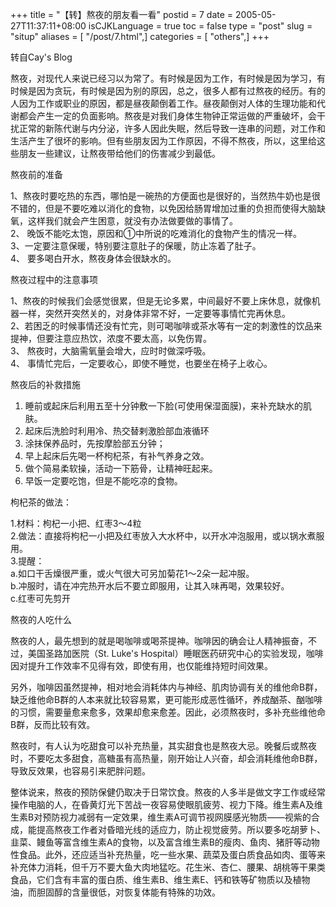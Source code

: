 +++
title = "【转】熬夜的朋友看一看"
postid = 7
date = 2005-05-27T11:37:11+08:00
isCJKLanguage = true
toc = false
type = "post"
slug = "situp"
aliases = [ "/post/7.html",]
categories = [ "others",]
+++


转自Cay's Blog  

熬夜，对现代人来说已经习以为常了。有时候是因为工作，有时候是因为学习，有时候是因为贪玩，有时候是因为别的原因，总之，很多人都有过熬夜的经历。有的人因为工作或职业的原因，都是昼夜颠倒着工作。昼夜颠倒对人体的生理功能和代谢都会产生一定的负面影响。熬夜是对我们身体生物钟正常运做的严重破坏，会干扰正常的新陈代谢与内分泌，许多人因此失眠，然后导致一连串的问题，对工作和生活产生了很坏的影响。但有些朋友因为工作原因，不得不熬夜，所以，这里给这些朋友一些建议，让熬夜带给他们的伤害减少到最低。  

<!--more-->  

熬夜前的准备

1、熬夜时要吃热的东西，哪怕是一碗热的方便面也是很好的，当然热牛奶也是很不错的，但是不要吃难以消化的食物，以免因给肠胃增加过重的负担而使得大脑缺氧，这样我们就会产生困意，就没有办法做要做的事情了。  
2、 晚饭不能吃太饱，原因和①中所说的吃难消化的食物产生的情况一样。  
3、一定要注意保暖，特别要注意肚子的保暖，防止冻着了肚子。  
4、 要多喝白开水，熬夜身体会很缺水的。

熬夜过程中的注意事项

1、熬夜的时候我们会感觉很累，但是无论多累，中间最好不要上床休息，就像机器一样，突然开突然关的，对身体非常不好，一定要等事情忙完再休息。  
2、若困乏的时候事情还没有忙完，则可喝咖啡或茶水等有一定的刺激性的饮品来提神，但要注意应热饮，浓度不要太高，以免伤胃。  
3、 熬夜时，大脑需氧量会增大，应时时做深呼吸。  
4、 事情忙完后，一定要收心，即使不睡觉，也要坐在椅子上收心。

熬夜后的补救措施

1. 睡前或起床后利用五至十分钟敷一下脸(可使用保湿面膜)，来补充缺水的肌肤。  
2. 起床后洗脸时利用冷、热交替剌激脸部血液循环  
3. 涂抹保养品时，先按摩脸部五分钟；  
4. 早上起床后先喝一杯枸杞茶，有补气养身之效。  
5. 做个简易柔软操，活动一下筋骨，让精神旺起来。  
6. 早饭一定要吃饱，但是不能吃凉的食物。

枸杞茶的做法：

1.材料：枸杞一小把、红枣3～4粒  
2.做法：直接将枸杞一小把及红枣放入大水杯中，以开水冲泡服用，或以锅水煮服用。  
3.提醒：  
	a.如口干舌燥很严重，或火气很大可另加菊花1～2朵一起冲服。  
	b.冲服时，请在冲完热开水后不要立即服用，让其入味再喝，效果较好。  
	c.红枣可先剪开

熬夜的人吃什么

熬夜的人，最先想到的就是喝咖啡或喝茶提神。咖啡因的确会让人精神振奋，不过，美国圣路加医院（St.  Luke's Hospital）睡眠医药研究中心的实验发现，咖啡因对提升工作效率不见得有效，即使有用，也仅能维持短时间效果。

另外，咖啡因虽然提神，相对地会消耗体内与神经、肌肉协调有关的维他命B群，缺乏维他命B群的人本来就比较容易累，更可能形成恶性循环，养成酗茶、酗咖啡的习惯，需要量愈来愈多，效果却愈来愈差。因此，必须熬夜时，多补充些维他命B群，反而比较有效。

熬夜时，有人认为吃甜食可以补充热量，其实甜食也是熬夜大忌。晚餐后或熬夜时，不要吃太多甜食，高糖虽有高热量，刚开始让人兴奋，却会消耗维他命B群，导致反效果，也容易引来肥胖问题。

整体说来，熬夜的预防保健仍取决于日常饮食。熬夜的人多半是做文字工作或经常操作电脑的人，在昏黄灯光下苦战一夜容易使眼肌疲劳、视力下降。维生素A及维生素B对预防视力减弱有一定效果，维生素A可调节视网膜感光物质——视紫的合成，能提高熬夜工作者对昏暗光线的适应力，防止视觉疲劳。所以要多吃胡萝卜、韭菜、鳗鱼等富含维生素A的食物，以及富含维生素B的瘦肉、鱼肉、猪肝等动物性食品。此外，还应适当补充热量，吃一些水果、蔬菜及蛋白质食品如肉、蛋等来补充体力消耗，但千万不要大鱼大肉地猛吃。花生米、杏仁、腰果、胡桃等干果类食品，它们含有丰富的蛋白质、维生素B、维生素E、钙和铁等矿物质以及植物油，而胆固醇的含量很低，对恢复体能有特殊的功效。

